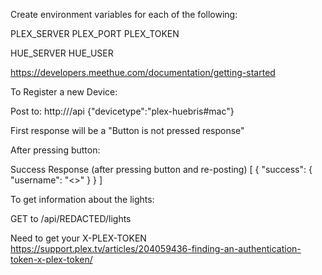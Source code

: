 Create environment variables for each of the following:

PLEX_SERVER
PLEX_PORT
PLEX_TOKEN

HUE_SERVER
HUE_USER

https://developers.meethue.com/documentation/getting-started

To Register a new Device:

Post to:
http://<bridge ip address>/api
{"devicetype":"plex-huebris#mac"}

First response will be a "Button is not pressed response"

After pressing button:

Success Response (after pressing button and re-posting)
[
	{
		"success": {
			"username": "<<REDACTED>>"
		}
	}
]

To get information about the lights:

GET to 
/api/REDACTED/lights

Need to get your X-PLEX-TOKEN
https://support.plex.tv/articles/204059436-finding-an-authentication-token-x-plex-token/
